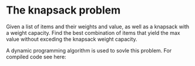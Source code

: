 # The knapsack problem

Given a list of items and their weights and value, as well as a knapsack with a weight capacity. Find the best combination of items that yield the max value without exceding the knapsack weight capacity.

A dynamic programming algorithm is used to sovle this problem. For compiled code see here:
